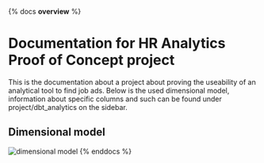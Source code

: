 {% docs __overview__ %}


# Documentation for HR Analytics Proof of Concept project

This is the documentation about a project about proving the useability of an analytical tool to find job ads. Below is the used dimensional model, information about specific columns and such can be found under project/dbt_analytics on the sidebar.

## Dimensional model

![dimensional model](assets/job_ads_dimensional_model.png)
{% enddocs %}